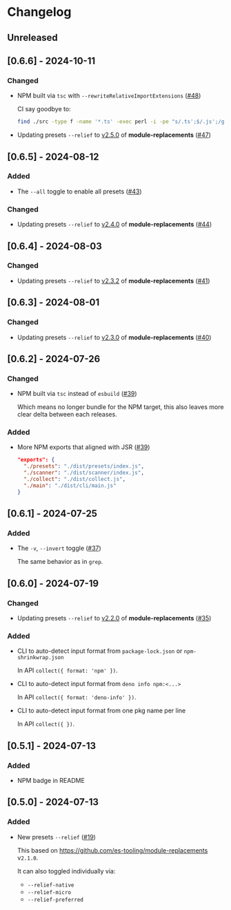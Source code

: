 # Changelog

## Unreleased

## [0.6.6] - 2024-10-11

### Changed

- NPM built via `tsc` with `--rewriteRelativeImportExtensions` ([#48](https://github.com/imcotton/pkg-fence/pull/48))

    CI say goodbye to:

    ```sh
    find ./src -type f -name '*.ts' -exec perl -i -pe "s/.ts';$/.js';/g" {} \;
    ```

- Updating presets `--relief` to [v2.5.0](https://github.com/es-tooling/module-replacements/releases/tag/2.5.0) of **module-replacements** ([#47](https://github.com/imcotton/pkg-fence/pull/47))





## [0.6.5] - 2024-08-12

### Added

- The `--all` toggle to enable all presets ([#43](https://github.com/imcotton/pkg-fence/pull/43))

### Changed

- Updating presets `--relief` to [v2.4.0](https://github.com/es-tooling/module-replacements/releases/tag/2.4.0) of **module-replacements** ([#44](https://github.com/imcotton/pkg-fence/pull/44))





## [0.6.4] - 2024-08-03

### Changed

- Updating presets `--relief` to [v2.3.2](https://github.com/es-tooling/module-replacements/releases/tag/2.3.2) of **module-replacements** ([#41](https://github.com/imcotton/pkg-fence/pull/41))





## [0.6.3] - 2024-08-01

### Changed

- Updating presets `--relief` to [v2.3.0](https://github.com/es-tooling/module-replacements/releases/tag/2.3.0) of **module-replacements** ([#40](https://github.com/imcotton/pkg-fence/pull/40))





## [0.6.2] - 2024-07-26

### Changed

- NPM built via `tsc` instead of `esbuild` ([#39](https://github.com/imcotton/pkg-fence/pull/39))

    Which means no longer bundle for the NPM target,
    this also leaves more clear delta between each releases.

### Added

- More NPM exports that aligned with JSR ([#39](https://github.com/imcotton/pkg-fence/pull/39))

    ```json
    "exports": {
      "./presets": "./dist/presets/index.js",
      "./scanner": "./dist/scanner/index.js",
      "./collect": "./dist/collect.js",
      "./main": "./dist/cli/main.js"
    }
    ```





## [0.6.1] - 2024-07-25

### Added

- The `-v`, `--invert` toggle ([#37](https://github.com/imcotton/pkg-fence/pull/37))

    The same behavior as in `grep`.





## [0.6.0] - 2024-07-19

### Changed

- Updating presets `--relief` to [v2.2.0](https://github.com/es-tooling/module-replacements/releases/tag/2.2.0) of **module-replacements** ([#35](https://github.com/imcotton/pkg-fence/pull/35))

### Added

- CLI to auto-detect input format from `package-lock.json` or `npm-shrinkwrap.json`

    In API `collect({ format: 'npm' })`.

- CLI to auto-detect input format from `deno info npm:<...>`

    In API `collect({ format: 'deno-info' })`.

- CLI to auto-detect input format from one pkg name per line

    In API `collect({ })`.





## [0.5.1] - 2024-07-13

### Added

- NPM badge in README





## [0.5.0] - 2024-07-13

### Added

- New presets `--relief` ([#19](https://github.com/imcotton/pkg-fence/pull/19))

    This based on https://github.com/es-tooling/module-replacements v`2.1.0`.

    It can also toggled individually via:
    - `--relief-native`
    - `--relief-micro`
    - `--relief-preferred`

